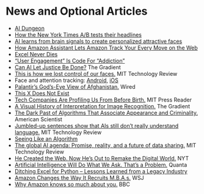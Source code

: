 # News and Optional Articles

- [AI Dungeon](https://play.aidungeon.io/main/landing)
- [How the New York Times A/B tests their headlines](https://blog.tjcx.me/p/new-york-times-ab-testing)
- [AI learns from brain signals to create personalized attractive faces](https://newatlas.com/good-thinking/ai-learns-individuals-attractive-faces/)
- [How Amazon Assistant Lets Amazon Track Your Every Move on the Web](https://palant.info/2021/03/08/how-amazon-assistant-lets-amazon-track-your-every-move-on-the-web/)
- [Excel Never Dies](https://www.notboring.co/p/excel-never-dies)
- [“User Engagement” Is Code For “Addiction”](https://craigwritescode.medium.com/user-engagement-is-code-for-addiction-a2f50d36d7ac)
- [Can AI Let Justice Be Done?](https://thegradient.pub/robot-judges/) The Gradient
- [This is how we lost control of our faces.](https://www.technologyreview.com/2021/02/05/1017388/ai-deep-learning-facial-recognition-data-history/) MIT Technology Review
- Face and attention tracking: [Android](https://github.com/Pradyuman7/TrackEyes), [iOS](https://developer.apple.com/documentation/arkit/tracking_and_visualizing_faces)
- [Palantir’s God’s-Eye View of Afghanistan.](https://www.wired.com/story/palantirs-gods-eye-view-of-afghanistan/) Wired
- [This X Does Not Exist](https://thisxdoesnotexist.com)
- [Tech Companies Are Profiling Us From Before Birth.](https://thereader.mitpress.mit.edu/tech-companies-are-profiling-us-from-before-birth/) MIT Press Reader
- [A Visual History of Interpretation for Image Recognition.](https://thegradient.pub/a-visual-history-of-interpretation-for-image-recognition/) The Gradient
- [The Dark Past of Algorithms That Associate Appearance and Criminality.](https://www.americanscientist.org/article/the-dark-past-of-algorithms-that-associate-appearance-and-criminality) American Scientist
- [Jumbled-up sentences show that AIs still don’t really understand language.](https://www.technologyreview.com/2021/01/12/1016031/jumbled-up-sentences-ai-doesnt-understand-language-nlp-bert-fix/) MIT Technology Review
- [Seeing Like an Algorithm](https://www.eugenewei.com/blog/2020/9/18/seeing-like-an-algorithm)
- [The global AI agenda: Promise, reality, and a future of data sharing.](https://www.technologyreview.com/2020/03/26/950287/the-global-ai-agenda-promise-reality-and-a-future-of-data-sharing/) MIT Technology Review
- [He Created the Web. Now He’s Out to Remake the Digital World.](https://www.nytimes.com/2021/01/10/technology/tim-berners-lee-privacy-internet.html) NYT
- [Artificial Intelligence Will Do What We Ask. That’s a Problem.](https://www.quantamagazine.org/artificial-intelligence-will-do-what-we-ask-thats-a-problem-20200130/) Quanta
- [Ditching Excel for Python – Lessons Learned from a Legacy Industry](https://amypeniston.com/ditching-excel-for-python/)
- [Amazon Changes the Way It Recruits M.B.A.s.](https://www.wsj.com/articles/amazon-changes-the-way-it-recruits-m-b-a-s-11582021802) WSJ
- [Why Amazon knows so much about you.](https://www.bbc.co.uk/news/extra/CLQYZENMBI/amazon-data) BBC
